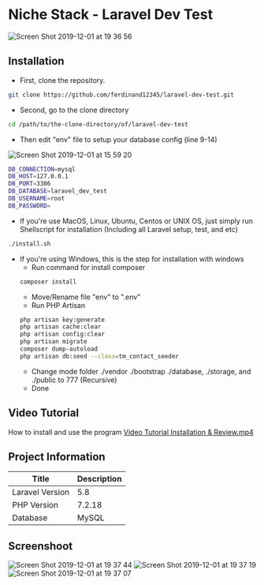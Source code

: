 # Niche Stack - Laravel Dev Test
![Screen Shot 2019-12-01 at 19 36 56](https://user-images.githubusercontent.com/14433159/69914087-92cda780-1472-11ea-8728-9a0da5bc5b2f.png)
## Installation
- First, clone the repository.
```bash
git clone https://github.com/ferdinand12345/laravel-dev-test.git
```
- Second, go to the clone directory
```bash
cd /path/to/the-clone-directory/of/laravel-dev-test
```
- Then edit "env" file to setup your database config (line 9-14)

![Screen Shot 2019-12-01 at 15 59 20](https://user-images.githubusercontent.com/14433159/69914106-c27caf80-1472-11ea-9948-5b44240fffd8.png)

```bash
DB_CONNECTION=mysql
DB_HOST=127.0.0.1
DB_PORT=3306
DB_DATABASE=laravel_dev_test
DB_USERNAME=root
DB_PASSWORD=
```
- If you're use MacOS, Linux, Ubuntu, Centos or UNIX OS, just simply run Shellscript for installation (Including all Laravel setup, test, and etc)
```bash
./install.sh
```
- If you're using Windows, this is the step for installation with windows
	- Run command for install composer
	```bash
	composer install
	```
	- Move/Rename file "env" to ".env"
	- Run PHP Artisan
	```bash
	php artisan key:generate
	php artisan cache:clear
	php artisan config:clear
	php artisan migrate
	composer dump-autoload
	php artisan db:seed --class=tm_contact_seeder
	```
	- Change mode folder ./vendor ./bootstrap ./database, ./storage, and ./public to 777 (Recursive)
	- Done
## Video Tutorial
How to install and use the program
[Video Tutorial Installation & Review.mp4](https://drive.google.com/file/d/1qADtVK19V1SoeAGB0ZXB9f8q7T7ZfR8m/view?usp=sharing)
## Project Information
Title | Description
--- | ---
Laravel Version | 5.8
PHP Version | 7.2.18
Database | MySQL
## Screenshoot
![Screen Shot 2019-12-01 at 19 37 44](https://user-images.githubusercontent.com/14433159/69914124-08397800-1473-11ea-9154-e24886763242.png)
![Screen Shot 2019-12-01 at 19 37 19](https://user-images.githubusercontent.com/14433159/69914125-08d20e80-1473-11ea-9bc4-f064e257f31c.png)
![Screen Shot 2019-12-01 at 19 37 07](https://user-images.githubusercontent.com/14433159/69914126-096aa500-1473-11ea-9207-c209701005de.png)
